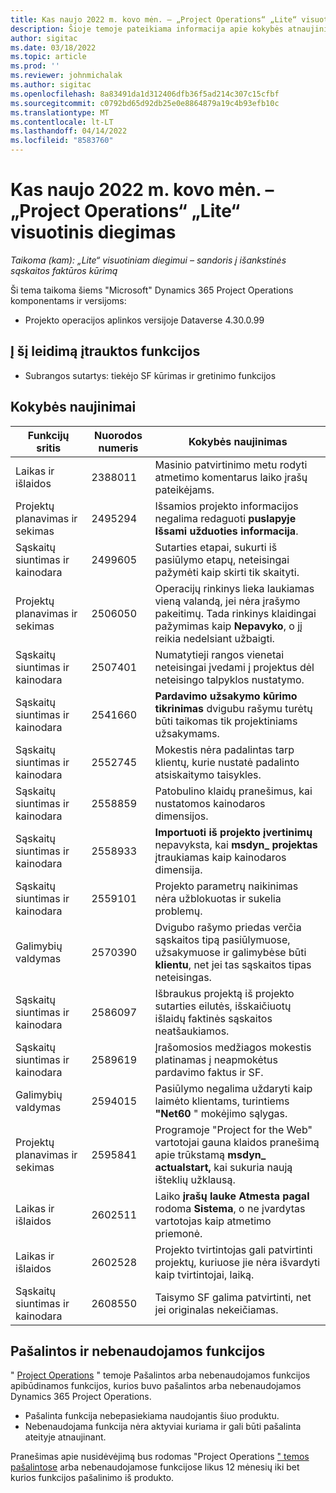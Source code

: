 ```yaml
---
title: Kas naujo 2022 m. kovo mėn. – „Project Operations“ „Lite“ visuotinis diegimas
description: Šioje temoje pateikiama informacija apie kokybės atnaujinimus, kuriuos galima rasti 2022 m. kovo mėn.
author: sigitac
ms.date: 03/18/2022
ms.topic: article
ms.prod: ''
ms.reviewer: johnmichalak
ms.author: sigitac
ms.openlocfilehash: 8a83491da1d312406dfb36f5ad214c307c15cfbf
ms.sourcegitcommit: c0792bd65d92db25e0e8864879a19c4b93efb10c
ms.translationtype: MT
ms.contentlocale: lt-LT
ms.lasthandoff: 04/14/2022
ms.locfileid: "8583760"
---
```

# <a name="whats-new-march-2022---project-operations-lite-deployment"></a>Kas naujo 2022 m. kovo mėn. – „Project Operations“ „Lite“ visuotinis diegimas

_Taikoma (kam): „Lite“ visuotiniam diegimui – sandoris į išankstinės sąskaitos faktūros kūrimą_

Ši tema taikoma šiems "Microsoft" Dynamics 365 Project Operations komponentams ir versijoms:

- Projekto operacijos aplinkos versijoje Dataverse 4.30.0.99

## <a name="features-included-in-this-release"></a>Į šį leidimą įtrauktos funkcijos

- Subrangos sutartys: tiekėjo SF kūrimas ir gretinimo funkcijos

## <a name="quality-updates"></a>Kokybės naujinimai

| Funkcijų sritis | Nuorodos numeris | Kokybės naujinimas |
| --- | --- | --- |
| Laikas ir išlaidos | 2388011 | Masinio patvirtinimo metu rodyti atmetimo komentarus laiko įrašų pateikėjams. |
| Projektų planavimas ir sekimas | 2495294 | Išsamios projekto informacijos negalima redaguoti **puslapyje Išsami užduoties informacija**. |
| Sąskaitų siuntimas ir kainodara | 2499605 | Sutarties etapai, sukurti iš pasiūlymo etapų, neteisingai pažymėti kaip skirti tik skaityti. |
| Projektų planavimas ir sekimas | 2506050 | Operacijų rinkinys lieka laukiamas vieną valandą, jei nėra įrašymo pakeitimų. Tada rinkinys klaidingai pažymimas kaip **Nepavyko**, o jį reikia nedelsiant užbaigti. |
| Sąskaitų siuntimas ir kainodara | 2507401 | Numatytieji rangos vienetai neteisingai įvedami į projektus dėl neteisingo talpyklos nustatymo. |
| Sąskaitų siuntimas ir kainodara | 2541660 | **Pardavimo užsakymo kūrimo tikrinimas** dvigubu rašymu turėtų būti taikomas tik projektiniams užsakymams. |
| Sąskaitų siuntimas ir kainodara | 2552745 | Mokestis nėra padalintas tarp klientų, kurie nustatė padalinto atsiskaitymo taisykles. |
| Sąskaitų siuntimas ir kainodara | 2558859 | Patobulino klaidų pranešimus, kai nustatomos kainodaros dimensijos. |
| Sąskaitų siuntimas ir kainodara | 2558933 | **Importuoti iš projekto įvertinimų** nepavyksta, kai **msdyn\_ projektas** įtraukiamas kaip kainodaros dimensija. |
| Sąskaitų siuntimas ir kainodara | 2559101 | Projekto parametrų naikinimas nėra užblokuotas ir sukelia problemų. |
|  Galimybių valdymas | 2570390 | Dvigubo rašymo priedas verčia sąskaitos tipą pasiūlymuose, užsakymuose ir galimybėse būti **klientu**, net jei tas sąskaitos tipas neteisingas. |
| Sąskaitų siuntimas ir kainodara | 2586097 | Išbraukus projektą iš projekto sutarties eilutės, išskaičiuotų išlaidų faktinės sąskaitos neatšaukiamos. |
| Sąskaitų siuntimas ir kainodara | 2589619 | Įrašomosios medžiagos mokestis platinamas į neapmokėtus pardavimo faktus ir SF. |
|  Galimybių valdymas | 2594015 | Pasiūlymo negalima uždaryti kaip laimėto klientams, turintiems **"Net60** " mokėjimo sąlygas. |
| Projektų planavimas ir sekimas | 2595841 | Programoje "Project for the Web" vartotojai gauna klaidos pranešimą apie trūkstamą **msdyn\_ actualstart,** kai sukuria naują išteklių užklausą. |
| Laikas ir išlaidos | 2602511 | Laiko **įrašų lauke Atmesta pagal** rodoma **Sistema**, o ne įvardytas vartotojas kaip atmetimo priemonė. |
| Laikas ir išlaidos | 2602528 | Projekto tvirtintojas gali patvirtinti projektų, kuriuose jie nėra išvardyti kaip tvirtintojai, laiką. |
| Sąskaitų siuntimas ir kainodara | 2608550 | Taisymo SF galima patvirtinti, net jei originalas nekeičiamas. |

## <a name="removed-and-deprecated-features"></a>Pašalintos ir nebenaudojamos funkcijos

" [Project Operations](../../whats-new/removed-depreciated-features-project.md) " temoje Pašalintos arba nebenaudojamos funkcijos apibūdinamos funkcijos, kurios buvo pašalintos arba nebenaudojamos Dynamics 365 Project Operations.

- Pašalinta funkcija nebepasiekiama naudojantis šiuo produktu.
- Nebenaudojama funkcija nėra aktyviai kuriama ir gali būti pašalinta ateityje atnaujinant.

Pranešimas apie nusidėvėjimą bus rodomas "Project Operations [" temos pašalintose](../../whats-new/removed-depreciated-features-project.md) arba nebenaudojamose funkcijose likus 12 mėnesių iki bet kurios funkcijos pašalinimo iš produkto.

